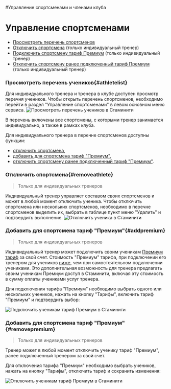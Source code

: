 #Управление спортсменами и членами клуба

# Управление спортсменами

* [Просмотреть перечень спортсменов](#athletelist)
* [Отключить спортсмена](#removeathlete) (только индивидуальный тренер)
* [Подключить спортсмену тариф Премиум](#addpremium) (только индивидуальный тренер)
* [Отключить спортсмену ранее подключенный тариф Премиум](#removepremium) (только индивидуальный тренер)

### Просмотреть перечень учеников{#athletelist}
Для индивидуального тренера и тренера в клубе доступен просмотр перечня учеников.
Чтобы открыть перечень спортсменов, необходимо перейти в раздел "Управление спортсменами" в левом основном меню сервиса.
![Просмотреть перечень учеников в Стаминити](https://content.staminity.com/assets/images/requests/athletes_list.gif)

В перечень включены все спортсмены, с которыми тренер занимается индивидуально, а также в рамках клуба.

Для индивидуального тренера в перечне спортсменов доступны функции:
* [отключить спортсмена](#removeathlete),
* [добавить для спортсмена тариф "Премиум"](#addpremium),
* [отключить спортсмену ранее подключенный тариф "Премиум"](#removepremium).

### Отключить спортсмена{#removeathlete}
>Только для индивидуальных тренеров 

Индивидуальный тренер управляет составом своих спортсменов и может в любой момент отключить ученика.
Чтобы отключить спортсмена или нескольких спортсменов, необходимо в перечне спортсменов выделить их, выбрать в таблице пункт меню "Удалить" и подтвердить выполнение.
![Отключить ученика в Стаминити](http://content.staminity.com/assets/images/requests/remove_athlete.gif)


### Добавить для спортсмена тариф "Премиум"{#addpremium}
>Только для индивидуальных тренеров 

Индивидуальный тренер может подключить своим ученикам [Премиум тариф](/tariffs/Premium.md) за свой счет. Стоимость "Премиум" тарифа, при подключении его тренером для учеников [ниже](/tariffs/Coach.md), чем при самостоятельном подключении учениками. Это дополнительная возможность для тренера предлагать своим ученикам Премиум доступ в Стаминити, включая эту стоимость в сумму оплаты учениками услуг тренера.

Для подключения тарифа "Премиум" необходимо выбрать одного или нескольких учеников, нажать на кнопку "Тарифы", включить тариф "Премиум" и подтвердить выбор:

![Подключить ученикам тариф Премиум в Стаминити](http://content.staminity.com/assets/images/requests/add_PremiumByCoach.gif)

### Добавить для спортсмена тариф "Премиум"{#removepremium}
>Только для индивидуальных тренеров 

Тренер может в любой момент отключить ученику тариф "Премиум", ранее подключенный тренером за свой счет.

Для отключения тарифа "Премиум" необходимо выбрать учеников, нажать на кнопку "Тарифы", отключить тариф и сохранить изменения:

![Отключить ученикам тариф Премиум в Стаминити](http://content.staminity.com/assets/images/requests/remove_PremiumByCoach.gi)

